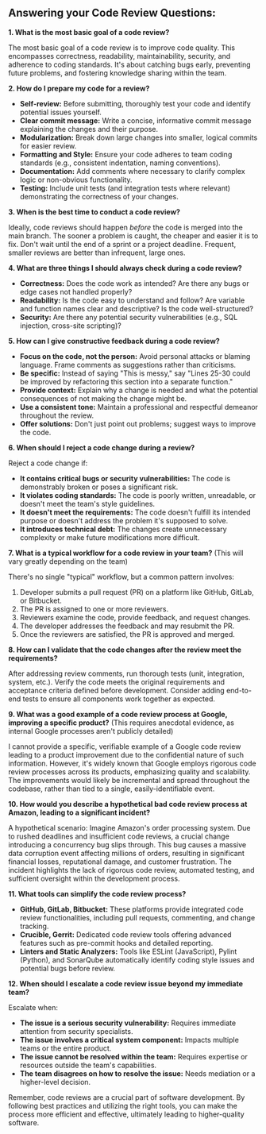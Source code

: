 ## Answering your Code Review Questions:

**1. What is the most basic goal of a code review?**

The most basic goal of a code review is to improve code quality. This encompasses correctness, readability, maintainability, security, and adherence to coding standards.  It's about catching bugs early, preventing future problems, and fostering knowledge sharing within the team.

**2. How do I prepare my code for a review?**

* **Self-review:** Before submitting, thoroughly test your code and identify potential issues yourself.
* **Clear commit message:**  Write a concise, informative commit message explaining the changes and their purpose.
* **Modularization:** Break down large changes into smaller, logical commits for easier review.
* **Formatting and Style:** Ensure your code adheres to team coding standards (e.g., consistent indentation, naming conventions).
* **Documentation:** Add comments where necessary to clarify complex logic or non-obvious functionality.
* **Testing:** Include unit tests (and integration tests where relevant) demonstrating the correctness of your changes.


**3. When is the best time to conduct a code review?**

Ideally, code reviews should happen *before* the code is merged into the main branch.  The sooner a problem is caught, the cheaper and easier it is to fix.  Don't wait until the end of a sprint or a project deadline.  Frequent, smaller reviews are better than infrequent, large ones.

**4. What are three things I should always check during a code review?**

* **Correctness:** Does the code work as intended?  Are there any bugs or edge cases not handled properly?
* **Readability:** Is the code easy to understand and follow?  Are variable and function names clear and descriptive? Is the code well-structured?
* **Security:** Are there any potential security vulnerabilities (e.g., SQL injection, cross-site scripting)?

**5. How can I give constructive feedback during a code review?**

* **Focus on the code, not the person:** Avoid personal attacks or blaming language. Frame comments as suggestions rather than criticisms.
* **Be specific:**  Instead of saying "This is messy," say "Lines 25-30 could be improved by refactoring this section into a separate function."
* **Provide context:** Explain why a change is needed and what the potential consequences of not making the change might be.
* **Use a consistent tone:**  Maintain a professional and respectful demeanor throughout the review.
* **Offer solutions:** Don't just point out problems; suggest ways to improve the code.

**6. When should I reject a code change during a review?**

Reject a code change if:

* **It contains critical bugs or security vulnerabilities:** The code is demonstrably broken or poses a significant risk.
* **It violates coding standards:** The code is poorly written, unreadable, or doesn't meet the team's style guidelines.
* **It doesn't meet the requirements:** The code doesn't fulfill its intended purpose or doesn't address the problem it's supposed to solve.
* **It introduces technical debt:** The changes create unnecessary complexity or make future modifications more difficult.

**7. What is a typical workflow for a code review in your team?** (This will vary greatly depending on the team)

There's no single "typical" workflow, but a common pattern involves:

1. Developer submits a pull request (PR) on a platform like GitHub, GitLab, or Bitbucket.
2. The PR is assigned to one or more reviewers.
3. Reviewers examine the code, provide feedback, and request changes.
4. The developer addresses the feedback and may resubmit the PR.
5. Once the reviewers are satisfied, the PR is approved and merged.

**8. How can I validate that the code changes after the review meet the requirements?**

After addressing review comments, run thorough tests (unit, integration, system, etc.).  Verify the code meets the original requirements and acceptance criteria defined before development.  Consider adding end-to-end tests to ensure all components work together as expected.

**9. What was a good example of a code review process at Google, improving a specific product?** (This requires anecdotal evidence, as internal Google processes aren't publicly detailed)

I cannot provide a specific, verifiable example of a Google code review leading to a product improvement due to the confidential nature of such information. However, it's widely known that Google employs rigorous code review processes across its products, emphasizing quality and scalability.  The improvements would likely be incremental and spread throughout the codebase, rather than tied to a single, easily-identifiable event.

**10. How would you describe a hypothetical bad code review process at Amazon, leading to a significant incident?**

A hypothetical scenario:  Imagine Amazon's order processing system.  Due to rushed deadlines and insufficient code reviews, a crucial change introducing a concurrency bug slips through. This bug causes a massive data corruption event affecting millions of orders, resulting in significant financial losses, reputational damage, and customer frustration. The incident highlights the lack of rigorous code review, automated testing, and sufficient oversight within the development process.

**11. What tools can simplify the code review process?**

* **GitHub, GitLab, Bitbucket:**  These platforms provide integrated code review functionalities, including pull requests, commenting, and change tracking.
* **Crucible, Gerrit:**  Dedicated code review tools offering advanced features such as pre-commit hooks and detailed reporting.
* **Linters and Static Analyzers:** Tools like ESLint (JavaScript), Pylint (Python), and SonarQube automatically identify coding style issues and potential bugs before review.

**12. When should I escalate a code review issue beyond my immediate team?**

Escalate when:

* **The issue is a serious security vulnerability:**  Requires immediate attention from security specialists.
* **The issue involves a critical system component:** Impacts multiple teams or the entire product.
* **The issue cannot be resolved within the team:** Requires expertise or resources outside the team's capabilities.
* **The team disagrees on how to resolve the issue:** Needs mediation or a higher-level decision.


Remember, code reviews are a crucial part of software development.  By following best practices and utilizing the right tools, you can make the process more efficient and effective, ultimately leading to higher-quality software.
